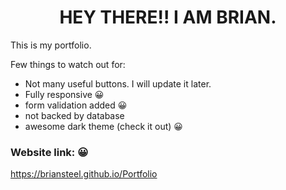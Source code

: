 <h1 align="center">HEY THERE!! I AM BRIAN.</h1>

This is my portfolio.

Few things to watch out for: 

- Not many useful buttons. I will update it later.
- Fully responsive 😀
- form validation added 😀
- not backed by database
- awesome dark theme (check it out) 😀


### Website link: 😀
https://briansteel.github.io/Portfolio